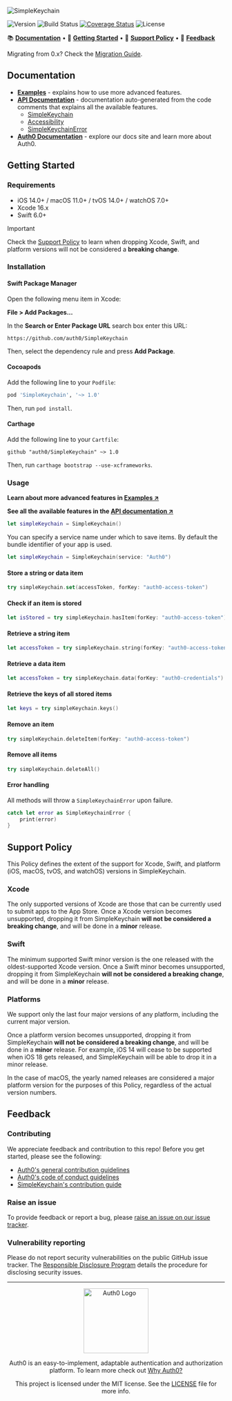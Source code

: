 ![SimpleKeychain](https://cdn.auth0.com/website/sdks/banners/simplekeychain-banner.png)

![Version](https://img.shields.io/cocoapods/v/SimpleKeychain.svg?style=flat)
![Build Status](https://img.shields.io/github/actions/workflow/status/auth0/SimpleKeychain/main.yml?style=flat)
[![Coverage Status](https://img.shields.io/codecov/c/github/auth0/SimpleKeychain/master.svg?style=flat)](https://codecov.io/github/auth0/SimpleKeychain)
![License](https://img.shields.io/github/license/auth0/SimpleKeychain.svg?style=flat)

📚 [**Documentation**](#documentation) • 🚀 [**Getting Started**](#getting-started) • 📃 [**Support Policy**](#support-policy) • 💬 [**Feedback**](#feedback)

Migrating from 0.x? Check the [Migration Guide](V1_MIGRATION_GUIDE.md).

## Documentation

- [**Examples**](EXAMPLES.md) - explains how to use more advanced features.
- [**API Documentation**](https://auth0.github.io/SimpleKeychain/documentation/simplekeychain) - documentation auto-generated from the code comments that explains all the available features.
  + [SimpleKeychain](https://auth0.github.io/SimpleKeychain/documentation/simplekeychain/simplekeychain)
  + [Accessibility](https://auth0.github.io/SimpleKeychain/documentation/simplekeychain/accessibility)
  + [SimpleKeychainError](https://auth0.github.io/SimpleKeychain/documentation/simplekeychain/simplekeychainerror)
- [**Auth0 Documentation**](https://auth0.com/docs) - explore our docs site and learn more about Auth0.

## Getting Started

### Requirements

- iOS 14.0+ / macOS 11.0+ / tvOS 14.0+ / watchOS 7.0+
- Xcode 16.x
- Swift 6.0+

> [!IMPORTANT]
> Check the [Support Policy](#support-policy) to learn when dropping Xcode, Swift, and platform versions will not be considered a **breaking change**.

### Installation

#### Swift Package Manager

Open the following menu item in Xcode:

**File > Add Packages...**

In the **Search or Enter Package URL** search box enter this URL: 

```text
https://github.com/auth0/SimpleKeychain
```

Then, select the dependency rule and press **Add Package**.

#### Cocoapods

Add the following line to your `Podfile`:

```ruby
pod 'SimpleKeychain', '~> 1.0'
```

Then, run `pod install`.

#### Carthage

Add the following line to your `Cartfile`:

```text
github "auth0/SimpleKeychain" ~> 1.0
```

Then, run `carthage bootstrap --use-xcframeworks`.

### Usage

**Learn about more advanced features in [Examples ↗](EXAMPLES.md)**

**See all the available features in the [API documentation ↗](https://auth0.github.io/SimpleKeychain/documentation/simplekeychain)**

```swift
let simpleKeychain = SimpleKeychain()
```

You can specify a service name under which to save items. By default the bundle identifier of your app is used.

```swift
let simpleKeychain = SimpleKeychain(service: "Auth0")
```

#### Store a string or data item

```swift
try simpleKeychain.set(accessToken, forKey: "auth0-access-token")
```

#### Check if an item is stored

```swift
let isStored = try simpleKeychain.hasItem(forKey: "auth0-access-token")
```

#### Retrieve a string item

```swift
let accessToken = try simpleKeychain.string(forKey: "auth0-access-token")
```

#### Retrieve a data item

```swift
let accessToken = try simpleKeychain.data(forKey: "auth0-credentials")
```

#### Retrieve the keys of all stored items

```swift
let keys = try simpleKeychain.keys()
```

#### Remove an item

```swift
try simpleKeychain.deleteItem(forKey: "auth0-access-token")
```

#### Remove all items

```swift
try simpleKeychain.deleteAll()
```

#### Error handling

All methods will throw a `SimpleKeychainError` upon failure.

```swift
catch let error as SimpleKeychainError {
    print(error)
}
```

## Support Policy

This Policy defines the extent of the support for Xcode, Swift, and platform (iOS, macOS, tvOS, and watchOS) versions in SimpleKeychain.

### Xcode

The only supported versions of Xcode are those that can be currently used to submit apps to the App Store. Once a Xcode version becomes unsupported, dropping it from SimpleKeychain **will not be considered a breaking change**, and will be done in a **minor** release.

### Swift

The minimum supported Swift minor version is the one released with the oldest-supported Xcode version. Once a Swift minor becomes unsupported, dropping it from SimpleKeychain **will not be considered a breaking change**, and will be done in a **minor** release.

### Platforms

We support only the last four major versions of any platform, including the current major version.

Once a platform version becomes unsupported, dropping it from SimpleKeychain **will not be considered a breaking change**, and will be done in a **minor** release. For example, iOS 14 will cease to be supported when iOS 18 gets released, and SimpleKeychain will be able to drop it in a minor release.

In the case of macOS, the yearly named releases are considered a major platform version for the purposes of this Policy, regardless of the actual version numbers.

## Feedback

### Contributing

We appreciate feedback and contribution to this repo! Before you get started, please see the following:

- [Auth0's general contribution guidelines](https://github.com/auth0/open-source-template/blob/master/GENERAL-CONTRIBUTING.md)
- [Auth0's code of conduct guidelines](https://github.com/auth0/open-source-template/blob/master/CODE-OF-CONDUCT.md)
- [SimpleKeychain's contribution guide](CONTRIBUTING.md)

### Raise an issue

To provide feedback or report a bug, please [raise an issue on our issue tracker](https://github.com/auth0/SimpleKeychain/issues).

### Vulnerability reporting

Please do not report security vulnerabilities on the public GitHub issue tracker. The [Responsible Disclosure Program](https://auth0.com/responsible-disclosure-policy) details the procedure for disclosing security issues.

---

<p align="center">
  <picture>
    <source media="(prefers-color-scheme: light)" srcset="https://cdn.auth0.com/website/sdks/logos/auth0_light_mode.png" width="150">
    <source media="(prefers-color-scheme: dark)" srcset="https://cdn.auth0.com/website/sdks/logos/auth0_dark_mode.png" width="150">
    <img alt="Auth0 Logo" src="https://cdn.auth0.com/website/sdks/logos/auth0_light_mode.png" width="150">
  </picture>
</p>

<p align="center">Auth0 is an easy-to-implement, adaptable authentication and authorization platform. To learn more check out <a href="https://auth0.com/why-auth0">Why Auth0?</a></p>

<p align="center">This project is licensed under the MIT license. See the <a href="./LICENSE"> LICENSE</a> file for more info.</p>
